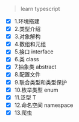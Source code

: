 > learn typescript

- [x] 1.环境搭建
- [x] 2.类型介绍
- [x] 3.对象解构
- [x] 4.数组和元组
- [x] 5.接口 interface
- [x] 6.类 class
- [x] 7.抽象类 abstract
- [x] 8.配置文件
- [x] 9.联合类型和类型保护
- [x] 10.枚举类型 enum
- [x] 11.泛型 T
- [x] 12.命名空间 namespace
- [x] 13.爬虫
